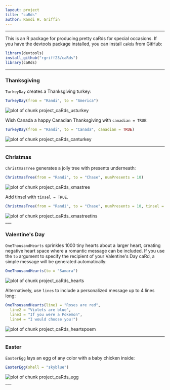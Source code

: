 ```yaml
---
layout: project
title: "caRds"
author: Randi H. Griffin
---
```



___

This is an R package for producing pretty caRds for special occasions. If you have the devtools package installed, you can install `caRds` from GitHub:


```r
library(devtools)
install_github("rgriff23/caRds")
library(caRds)
```
___

### Thanksgiving

`TurkeyDay` creates a Thanksgiving turkey:


```r
TurkeyDay(from = "Randi", to = "America")
```

<img src="/assets/Rfigs/project_caRds_usturkey-1.png" title="plot of chunk project_caRds_usturkey" alt="plot of chunk project_caRds_usturkey" style="display: block; margin: auto;" />

Wish Canada a happy Canadian Thanksgiving with `canadian = TRUE`:


```r
TurkeyDay(from = "Randi", to = "Canada", canadian = TRUE)
```

<img src="/assets/Rfigs/project_caRds_canturkey-1.png" title="plot of chunk project_caRds_canturkey" alt="plot of chunk project_caRds_canturkey" style="display: block; margin: auto;" />

___

### Christmas

`ChristmasTree` generates a jolly tree with presents underneath:


```r
ChristmasTree(from = "Randi", to = "Chase", numPresents = 10)
```

<img src="/assets/Rfigs/project_caRds_xmastree-1.png" title="plot of chunk project_caRds_xmastree" alt="plot of chunk project_caRds_xmastree" style="display: block; margin: auto;" />

Add tinsel with `tinsel = TRUE`. 


```r
ChristmasTree(from = "Randi", to = "Chase", numPresents = 10, tinsel = TRUE)
```

<img src="/assets/Rfigs/project_caRds_xmastreetins-1.png" title="plot of chunk project_caRds_xmastreetins" alt="plot of chunk project_caRds_xmastreetins" style="display: block; margin: auto;" />
___

### Valentine's Day

`OneThousandHearts` sprinkles 1000 tiny hearts about a larger heart, creating negative heart space where a romantic message can be included. If you use the `to` argument to specify the recipient of your Valentine's Day caRd, a simple message will be generated automatically:


```r
OneThousandHearts(to = "Samara")
```

<img src="/assets/Rfigs/project_caRds_hearts-1.png" title="plot of chunk project_caRds_hearts" alt="plot of chunk project_caRds_hearts" style="display: block; margin: auto;" />

Alternatively, use `lines` to include a personalized message up to 4 lines long:


```r
OneThousandHearts(line1 = "Roses are red", 
  line2 = "Violets are blue", 
  line3 = "If you were a Pokemon", 
  line4 = "I would choose you!")
```

<img src="/assets/Rfigs/project_caRds_heartspoem-1.png" title="plot of chunk project_caRds_heartspoem" alt="plot of chunk project_caRds_heartspoem" style="display: block; margin: auto;" />

___

### Easter

`EasterEgg` lays an egg of any color with a baby chicken inside:


```r
EasterEgg(shell = "skyblue")
```

<img src="/assets/Rfigs/project_caRds_egg-1.png" title="plot of chunk project_caRds_egg" alt="plot of chunk project_caRds_egg" style="display: block; margin: auto;" />
___
